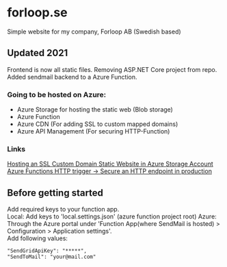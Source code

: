 # forloop.se
Simple website for my company, Forloop AB (Swedish based)

## Updated 2021
Frontend is now all static files. Removing ASP.NET Core project from repo.<br>
Added sendmail backend to a Azure Function.<br>

### Going to be hosted on Azure:
- Azure Storage for hosting the static web (Blob storage)
- Azure Function
- Azure CDN (For adding SSL to custom mapped domains)
- Azure API Management (For securing HTTP-Function)

### Links
[Hosting an SSL Custom Domain Static Website in Azure Storage Account](https://arlanblogs.alvarnet.com/hosting-an-ssl-custom-domain-static-website-in-azure-storage-account/)<br>
[Azure Functions HTTP trigger -> Secure an HTTP endpoint in production](https://docs.microsoft.com/en-gb/azure/azure-functions/functions-bindings-http-webhook-trigger?tabs=csharp#secure-an-http-endpoint-in-production)<br>


## Before getting started ##
Add required keys to your function app.<br>
Local: Add keys to 'local.settings.json' (azure function project root)
Azure: Through the Azure portal under 'Function App(where SendMail is hosted) > Configuration > Application settings'.<br>
Add following values:

```
"SendGridApiKey": "*****",
"SendToMail": "your@mail.com"
```